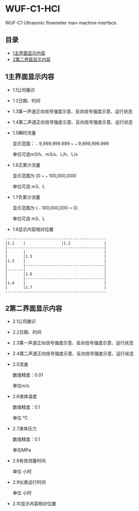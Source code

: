 # WUF-C1-HCI
WUF-C1 Ultrasonic flowmeter man-machine interface.

## **目录**
  * [1主界面显示内容](#1主界面显示内容)
  * [2第二界面显示内容](#2第二界面显示内容)

## **1主界面显示内容**
  * 1.1公司徽识
  * 1.2日期、时间
  * 1.3第一声道正向信号强度示意、反向信号强度示意、运行状态
  * 1.4第二声道正向信号强度示意、反向信号强度示意、运行状态
  * 1.5瞬时流量

      显示范围：﹣9,999,999.999 ~﹢9,999,999.999

      单位可选m3/h、m3/s、L/h、L/s
  * 1.6正累计流量

      显示范围为 [0 ~﹢100,000,000)

      单位可选 m3、L
  * 1.7负累计流量

      显示范围为 (﹣100,000,000 ~ 0]

      单位可选 m3、L
  * 1.8显示内容相对位置
  ```
  ---------------------------------------------
  |1.1    |                |1.2               |
  |-------------------------------------------|
  |       |                                   |
  |       |1.5                                |
  |1.3    |                                   |
  |       |-----------------------------------|
  |-------|                                   |
  |       |1.6                                |
  |       |-----------------------------------|
  |1.4    |                                   |
  |       |1.7                                |
  ---------------------------------------------
```
## **2第二界面显示内容**
  * 2.1公司徽识
  * 2.2日期、时间
  * 2.3第一声道正向信号强度示意、反向信号强度示意、运行状态
  * 2.4第二声道正向信号强度示意、反向信号强度示意、运行状态
  * 2.5流速

      数值精度：0.01

      单位m/s
  * 2.6液体温度

      数值精度：0.1

      单位 ℃
  * 2.7液体压力

      数值精度：0.1

      单位MPa
  * 2.8有效测量时间

      单位 小时
  * 2.9仪表运行时间

      单位 小时
  * 2.10显示内容相对位置
